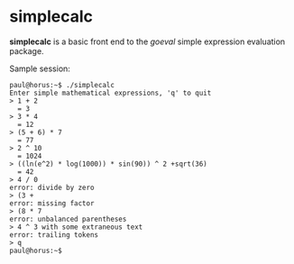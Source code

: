simplecalc
==========

**simplecalc** is a basic front end to the *goeval* simple expression
evaluation package.

Sample session:

	paul@horus:~$ ./simplecalc
	Enter simple mathematical expressions, 'q' to quit
	> 1 + 2
	  = 3
	> 3 * 4
	  = 12
	> (5 + 6) * 7
	  = 77
	> 2 ^ 10
	  = 1024
	> ((ln(e^2) * log(1000)) * sin(90)) ^ 2 +sqrt(36)
	  = 42
	> 4 / 0
	error: divide by zero
	> (3 +
	error: missing factor
	> (8 * 7
	error: unbalanced parentheses
	> 4 ^ 3 with some extraneous text
	error: trailing tokens
	> q
	paul@horus:~$ 

